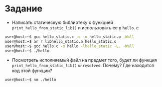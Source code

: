 # Задание

+ Написать статическую библиотеку с функцией `print_hello_from_static_lib()` и использовать ее в `hello.c`:

```bash
user@host:~$ gcc hello_static.c -c -o hello_static.o -Wall 
user@host:~$ ar r libhello_static.a hello_static.o
user@host:~$ gcc hello.c -o hello -lhello_static -L. -Wall
user@host:~$ ./hello
```

+ Посмотреть исполняемый файл на предмет того, будет ли функция `print_hello_from_static_lib()` `unresolved`. Почему? Где находится код этой функции?

```bash
user@host:~$ nm ./hello
```
